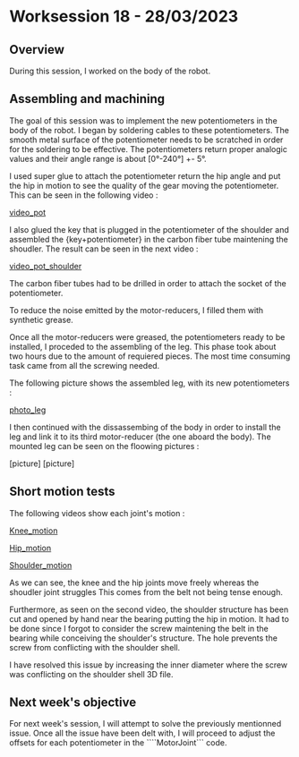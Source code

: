 # Worksession 18 - 28/03/2023

## Overview 

During this session, I worked on the body of the robot. 

## Assembling and machining 

The goal of this session was to implement the new potentiometers in the body of the robot. 
I began by soldering cables to these potentiometers. The smooth metal surface of the potentiometer needs to be scratched in order for the soldering to be effective. 
The potentiometers return proper analogic values and their angle range is about [0°-240°] +- 5°. 

I used super glue to attach the potentiometer return the hip angle and put the hip in motion to see the quality of the gear moving the potentiometer.
This can be seen in the following video :

[video_pot]()

I also glued the key that is plugged in the potentiometer of the shoulder and assembled the {key+potentiometer} in the carbon fiber tube maintening the shoudler.
The result can be seen in the next video :

[video_pot_shoulder]()

The carbon fiber tubes had to be drilled in order to attach the socket of the potentiometer.

To reduce the noise emitted by the motor-reducers, I filled them with synthetic grease. 

Once all the motor-reducers were greased, the potentiometers ready to be installed, I proceded to the assembling of the leg. 
This phase took about two hours due to the amount of requiered pieces. The most time consuming task came from all the screwing needed.

The following picture shows the assembled leg, with its new potentiometers :

[photo_leg]()

I then continued with the dissassembing of the body in order to install the leg and link it to its third motor-reducer (the one aboard the body).
The mounted leg can be seen on the floowing pictures :

[picture]
[picture]

## Short motion tests

The following videos show each joint's motion :

[Knee_motion]()

[Hip_motion]()

[Shoulder_motion]()

As we can see, the knee and the hip joints move freely whereas the shoudler joint struggles
This comes from the belt not being tense enough. 

Furthermore, as seen on the second video, the shoulder structure has been cut and opened by hand near the bearing putting the hip in motion.
It had to be done since I forgot to consider the screw maintening the belt in the bearing while conceiving the shoulder's structure. 
The hole prevents the screw from conflicting with the shoulder shell.

I have resolved this issue by increasing the inner diameter where the screw was conflicting on the shoulder shell 3D file. 

## Next week's objective 

For next week's session, I will attempt to solve the previously mentionned issue.
Once all the issue have been delt with, I will proceed to adjust the offsets for each potentiometer in the ````MotorJoint``` code. 
